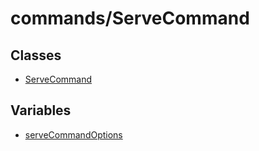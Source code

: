 # commands/ServeCommand

## Classes

- [ServeCommand](classes/ServeCommand.md)

## Variables

- [serveCommandOptions](variables/serveCommandOptions.md)
